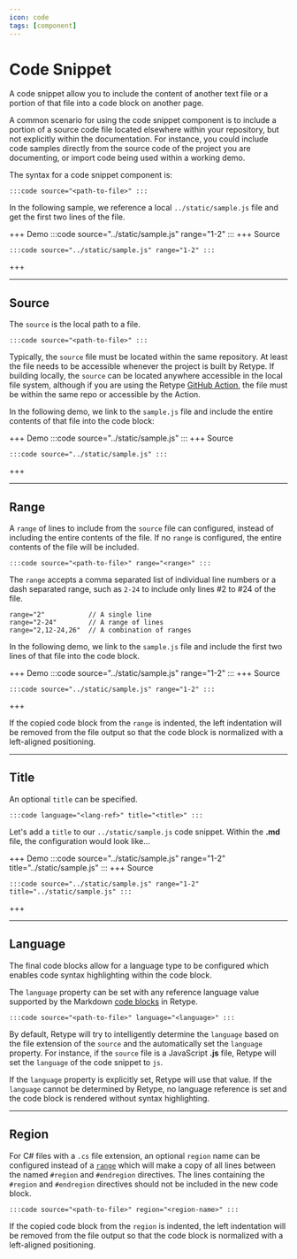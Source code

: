 ```yaml
---
icon: code
tags: [component]
---
```

# Code Snippet

A code snippet allow you to include the content of another text file or a portion of that file into a code block on another page.

A common scenario for using the code snippet component is to include a portion of a source code file located elsewhere within your repository, but not explicitly within the documentation. For instance, you could include code samples directly from the source code of the project you are documenting, or import code being used within a working demo.

The syntax for a code snippet component is:

```
:::code source="<path-to-file>" :::
```

In the following sample, we reference a local `../static/sample.js` file and get the first two lines of the file.

+++ Demo
:::code source="../static/sample.js" range="1-2" :::
+++ Source
```
:::code source="../static/sample.js" range="1-2" :::
```
+++

---

## Source

The `source` is the local path to a file.

```
:::code source="<path-to-file>" :::
```

Typically, the `source` file must be located within the same repository. At least the file needs to be accessible whenever the project is built by Retype. If building locally, the `source` can be located anywhere accessible in the local file system, although if you are using the Retype [GitHub Action](/guides/github-actions.md), the file must be within the same repo or accessible by the Action.

In the following demo, we link to the `sample.js` file and include the entire contents of that file into the code block:

+++ Demo
:::code source="../static/sample.js" :::
+++ Source
```
:::code source="../static/sample.js" :::
```
+++

---

## Range

A `range` of lines to include from the `source` file can configured, instead of including the entire contents of the file. If no `range` is configured, the entire contents of the file will be included.

```
:::code source="<path-to-file>" range="<range>" :::
```

The `range` accepts a comma separated list of individual line numbers or a dash separated range, such as `2-24` to include only lines #2 to #24 of the file.

```
range="2"           // A single line
range="2-24"        // A range of lines
range="2,12-24,26"  // A combination of ranges
```

In the following demo, we link to the `sample.js` file and include the first two lines of that file into the code block.

+++ Demo
:::code source="../static/sample.js" range="1-2" :::
+++ Source
```
:::code source="../static/sample.js" range="1-2" :::
```
+++

If the copied code block from the `range` is indented, the left indentation will be removed from the file output so that the code block is normalized with a left-aligned positioning.

---

## Title

An optional `title` can be specified.

```
:::code language="<lang-ref>" title="<title>" :::
```

Let's add a `title` to our `../static/sample.js` code snippet. Within the **.md** file, the configuration would look like...

+++ Demo
:::code source="../static/sample.js" range="1-2" title="../static/sample.js" :::
+++ Source
```
:::code source="../static/sample.js" range="1-2" title="../static/sample.js" :::
```
+++

---

## Language

The final code blocks allow for a language type to be configured which enables code syntax highlighting within the code block.

The `language` property can be set with any reference language value supported by the Markdown [code blocks](code-block.md) in Retype.

```
:::code source="<path-to-file>" language="<language>" :::
```

By default, Retype will try to intelligently determine the `language` based on the file extension of the `source` and the automatically set the `language` property. For instance, if the `source` file is a JavaScript **.js** file, Retype will set the `language` of the code snippet to `js`.

If the `language` property is explicitly set, Retype will use that value. If the `language` cannot be determined by Retype, no language reference is set and the code block is rendered without syntax highlighting.

---

## Region

For C# files with a `.cs` file extension, an optional `region` name can be configured instead of a [`range`](#range) which will make a copy of all lines between the named `#region` and `#endregion` directives. The lines containing the `#region` and `#endregion` directives should not be included in the new code block.

```
:::code source="<path-to-file>" region="<region-name>" :::
```

If the copied code block from the `region` is indented, the left indentation will be removed from the file output so that the code block is normalized with a left-aligned positioning.